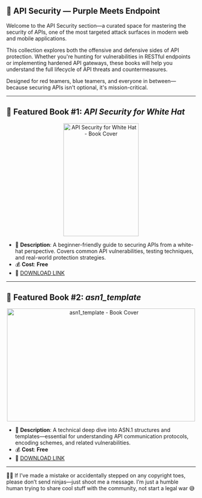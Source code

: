 ## 🔐 API Security — Purple Meets Endpoint

Welcome to the API Security section—a curated space for mastering the security of APIs, one of the most targeted attack surfaces in modern web and mobile applications.

This collection explores both the offensive and defensive sides of API protection. Whether you're hunting for vulnerabilities in RESTful endpoints or implementing hardened API gateways, these books will help you understand the full lifecycle of API threats and countermeasures.

Designed for red teamers, blue teamers, and everyone in between—because securing APIs isn't optional, it's mission-critical.

---

## 📕 Featured Book #1: *API Security for White Hat*

<p align="center">
<img src="https://content.packt.com/B16801/cover_image_large.jpg" alt="API Security for White Hat - Book Cover" width="200" height="300" title="Featured Book #1" />
</p>

- 📌 **Description**: A beginner-friendly guide to securing APIs from a white-hat perspective. Covers common API vulnerabilities, testing techniques, and real-world protection strategies.
- 💰 **Cost**: **Free**
- 🔗 [DOWNLOAD LINK](https://drive.google.com/file/d/1jLOgzzVYRVlJlvBqBtzJ-qfidYfDEg_8)

---

## 📕 Featured Book #2: *asn1_template*

<p align="center">
<img src="https://i.ibb.co/VWZ0YH6s/ASN-1.png" alt="asn1_template - Book Cover" width="500" height="300" title="Featured Book #2" />
</p>

- 📌 **Description**: A technical deep dive into ASN.1 structures and templates—essential for understanding API communication protocols, encoding schemes, and related vulnerabilities.
- 💰 **Cost**: **Free**
- 🔗 [DOWNLOAD LINK](https://drive.google.com/file/d/1hkcNR4jsUuML11_b6tRuusCH5w7eN50q)

---

🤖💬 If I’ve made a mistake or accidentally stepped on any copyright toes, please don’t send ninjas—just shoot me a message. I’m just a humble human trying to share cool stuff with the community, not start a legal war 😅